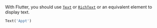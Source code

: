 With Flutter, you should use [`Text`](https://api.flutter.dev/flutter/widgets/Text-class.html) or [`RichText`](https://api.flutter.dev/flutter/widgets/RichText-class.html) or an equivalent element to display text.

```dart
Text('Appt')
```
